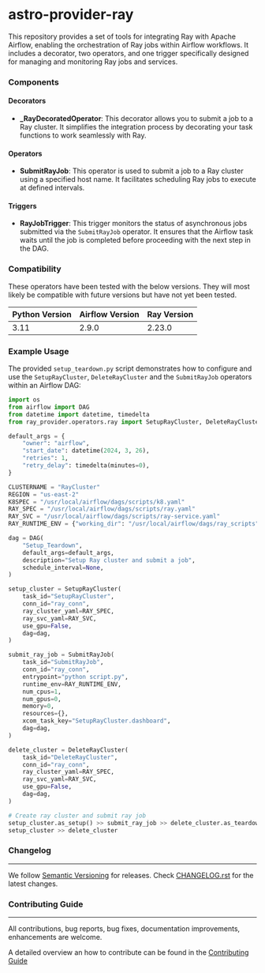 # astro-provider-ray

This repository provides a set of tools for integrating Ray with Apache Airflow, enabling the orchestration of Ray jobs within Airflow workflows. It includes a decorator, two operators, and one trigger specifically designed for managing and monitoring Ray jobs and services.

### Components

#### Decorators
- **_RayDecoratedOperator**: This decorator allows you to submit a job to a Ray cluster. It simplifies the integration process by decorating your task functions to work seamlessly with Ray.

#### Operators

- **SubmitRayJob**: This operator is used to submit a job to a Ray cluster using a specified host name. It facilitates scheduling Ray jobs to execute at defined intervals.

#### Triggers
- **RayJobTrigger**: This trigger monitors the status of asynchronous jobs submitted via the `SubmitRayJob` operator. It ensures that the Airflow task waits until the job is completed before proceeding with the next step in the DAG.

### Compatibility

These operators have been tested with the below versions. They will most likely be compatible with future versions but have not yet been tested.

| Python Version | Airflow Version | Ray Version |
|----------------|-----------------|-------------|
| 3.11           | 2.9.0           | 2.23.0      |


### Example Usage

The provided `setup_teardown.py` script demonstrates how to configure and use the `SetupRayCluster`, `DeleteRayCluster` and the `SubmitRayJob` operators within an Airflow DAG:

```python
import os
from airflow import DAG
from datetime import datetime, timedelta
from ray_provider.operators.ray import SetupRayCluster, DeleteRayCluster, SubmitRayJob

default_args = {
    "owner": "airflow",
    "start_date": datetime(2024, 3, 26),
    "retries": 1,
    "retry_delay": timedelta(minutes=0),
}

CLUSTERNAME = "RayCluster"
REGION = "us-east-2"
K8SPEC = "/usr/local/airflow/dags/scripts/k8.yaml"
RAY_SPEC = "/usr/local/airflow/dags/scripts/ray.yaml"
RAY_SVC = "/usr/local/airflow/dags/scripts/ray-service.yaml"
RAY_RUNTIME_ENV = {"working_dir": "/usr/local/airflow/dags/ray_scripts"}

dag = DAG(
    "Setup_Teardown",
    default_args=default_args,
    description="Setup Ray cluster and submit a job",
    schedule_interval=None,
)

setup_cluster = SetupRayCluster(
    task_id="SetupRayCluster",
    conn_id="ray_conn",
    ray_cluster_yaml=RAY_SPEC,
    ray_svc_yaml=RAY_SVC,
    use_gpu=False,
    dag=dag,
)

submit_ray_job = SubmitRayJob(
    task_id="SubmitRayJob",
    conn_id="ray_conn",
    entrypoint="python script.py",
    runtime_env=RAY_RUNTIME_ENV,
    num_cpus=1,
    num_gpus=0,
    memory=0,
    resources={},
    xcom_task_key="SetupRayCluster.dashboard",
    dag=dag,
)

delete_cluster = DeleteRayCluster(
    task_id="DeleteRayCluster",
    conn_id="ray_conn",
    ray_cluster_yaml=RAY_SPEC,
    ray_svc_yaml=RAY_SVC,
    use_gpu=False,
    dag=dag,
)

# Create ray cluster and submit ray job
setup_cluster.as_setup() >> submit_ray_job >> delete_cluster.as_teardown()
setup_cluster >> delete_cluster
```

### Changelog
_________

We follow [Semantic Versioning](https://semver.org/) for releases.
Check [CHANGELOG.rst](https://github.com/astronomer/astro-provider-ray/blob/main/CHANGELOG.rst)
for the latest changes.


### Contributing Guide
__________________

All contributions, bug reports, bug fixes, documentation improvements, enhancements are welcome.

A detailed overview an how to contribute can be found in the [Contributing Guide](https://github.com/astronomer/astro-provider-ray/blob/main/CONTRIBUTING.rst)
